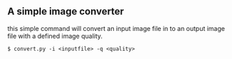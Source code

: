 ## A simple image converter

this simple command will convert an input image file in to an output image file with a defined image quality.
```
$ convert.py -i <inputfile> -q <quality>
```

